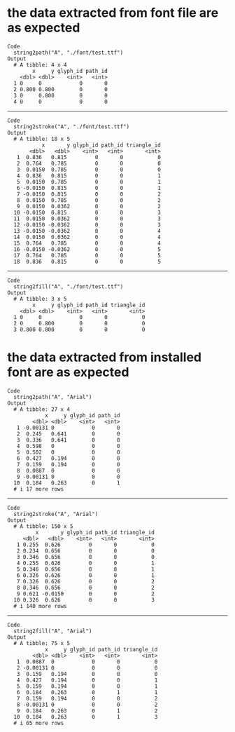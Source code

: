 # the data extracted from font file are as expected

    Code
      string2path("A", "./font/test.ttf")
    Output
      # A tibble: 4 x 4
            x     y glyph_id path_id
        <dbl> <dbl>    <int>   <int>
      1 0     0            0       0
      2 0.800 0.800        0       0
      3 0     0.800        0       0
      4 0     0            0       0

---

    Code
      string2stroke("A", "./font/test.ttf")
    Output
      # A tibble: 18 x 5
               x       y glyph_id path_id triangle_id
           <dbl>   <dbl>    <int>   <int>       <int>
       1  0.836   0.815         0       0           0
       2  0.764   0.785         0       0           0
       3  0.0150  0.785         0       0           0
       4  0.836   0.815         0       0           1
       5  0.0150  0.785         0       0           1
       6 -0.0150  0.815         0       0           1
       7 -0.0150  0.815         0       0           2
       8  0.0150  0.785         0       0           2
       9  0.0150  0.0362        0       0           2
      10 -0.0150  0.815         0       0           3
      11  0.0150  0.0362        0       0           3
      12 -0.0150 -0.0362        0       0           3
      13 -0.0150 -0.0362        0       0           4
      14  0.0150  0.0362        0       0           4
      15  0.764   0.785         0       0           4
      16 -0.0150 -0.0362        0       0           5
      17  0.764   0.785         0       0           5
      18  0.836   0.815         0       0           5

---

    Code
      string2fill("A", "./font/test.ttf")
    Output
      # A tibble: 3 x 5
            x     y glyph_id path_id triangle_id
        <dbl> <dbl>    <int>   <int>       <int>
      1 0     0            0       0           0
      2 0     0.800        0       0           0
      3 0.800 0.800        0       0           0

# the data extracted from installed font are as expected

    Code
      string2path("A", "Arial")
    Output
      # A tibble: 27 x 4
                x     y glyph_id path_id
            <dbl> <dbl>    <int>   <int>
       1 -0.00131 0            0       0
       2  0.245   0.641        0       0
       3  0.336   0.641        0       0
       4  0.598   0            0       0
       5  0.502   0            0       0
       6  0.427   0.194        0       0
       7  0.159   0.194        0       0
       8  0.0887  0            0       0
       9 -0.00131 0            0       0
      10  0.184   0.263        0       1
      # i 17 more rows

---

    Code
      string2stroke("A", "Arial")
    Output
      # A tibble: 150 x 5
             x       y glyph_id path_id triangle_id
         <dbl>   <dbl>    <int>   <int>       <int>
       1 0.255  0.626         0       0           0
       2 0.234  0.656         0       0           0
       3 0.346  0.656         0       0           0
       4 0.255  0.626         0       0           1
       5 0.346  0.656         0       0           1
       6 0.326  0.626         0       0           1
       7 0.326  0.626         0       0           2
       8 0.346  0.656         0       0           2
       9 0.621 -0.0150        0       0           2
      10 0.326  0.626         0       0           3
      # i 140 more rows

---

    Code
      string2fill("A", "Arial")
    Output
      # A tibble: 75 x 5
                x     y glyph_id path_id triangle_id
            <dbl> <dbl>    <int>   <int>       <int>
       1  0.0887  0            0       0           0
       2 -0.00131 0            0       0           0
       3  0.159   0.194        0       0           0
       4  0.427   0.194        0       0           1
       5  0.159   0.194        0       0           1
       6  0.184   0.263        0       1           1
       7  0.159   0.194        0       0           2
       8 -0.00131 0            0       0           2
       9  0.184   0.263        0       1           2
      10  0.184   0.263        0       1           3
      # i 65 more rows

